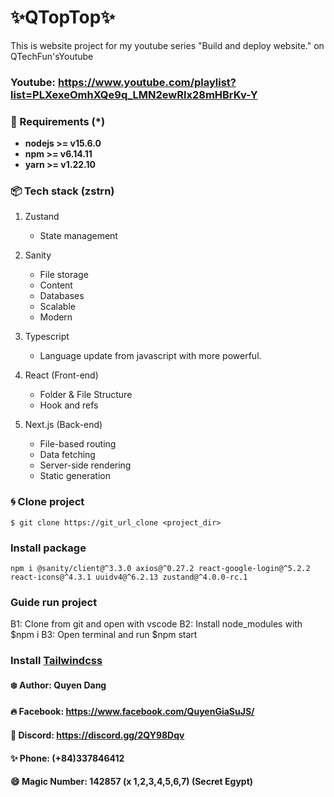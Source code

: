 # ✨QTopTop✨

This is website project for my youtube series "Build and deploy website." on QTechFun'sYoutube

### Youtube: https://www.youtube.com/playlist?list=PLXexeOmhXQe9q_LMN2ewRlx28mHBrKv-Y

### 🚀 Requirements (\*)

- **nodejs >= v15.6.0**
- **npm >= v6.14.11**
- **yarn >= v1.22.10**

### 📦 Tech stack (zstrn)

1. Zustand

   - State management

2. Sanity

   - File storage
   - Content
   - Databases
   - Scalable
   - Modern

3. Typescript

   - Language update from javascript with more powerful.

4. React (Front-end)

   - Folder & File Structure
   - Hook and refs

5. Next.js (Back-end)
   - File-based routing
   - Data fetching
   - Server-side rendering
   - Static generation

### 🌀 Clone project

```
$ git clone https://git_url_clone <project_dir>
```

### Install package

```
npm i @sanity/client@^3.3.0 axios@^0.27.2 react-google-login@^5.2.2 react-icons@^4.3.1 uuidv4@^6.2.13 zustand@^4.0.0-rc.1
```

### Guide run project

B1: Clone from git and open with vscode
B2: Install node_modules with $npm i
B3: Open terminal and run $npm start

### Install [Tailwindcss](https://tailwindcss.com/docs/guides/nextjs)

#### ❄️ Author: Quyen Dang

#### 🔥 Facebook: https://www.facebook.com/QuyenGiaSuJS/

#### 🍻 Discord: https://discord.gg/2QY98Dqv

#### ✨ Phone: (+84)337846412

#### 😄 Magic Number: 142857 (x 1,2,3,4,5,6,7) (Secret Egypt)
